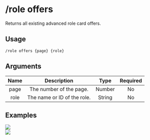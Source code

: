 # /role offers

Returns all existing advanced role card offers.

## Usage

```
/role offers {page} {role}
```

## Arguments

| Name | Description                 | Type   | Required |
| :--: | :-------------------------: | :----: | :------: |
| page | The number of the page.     | Number | No       |
| role | The name or ID of the role. | String | No       |

## Examples

<img src="https://github.com/xNickyDev/Forkman/assets/111157596/b7a4457f-6987-4a97-a727-cdb7b3519221" class="rounded-corners">\
<img src="https://github.com/xNickyDev/Forkman/assets/111157596/37fdcc0c-e338-4492-8304-425809a1427c" class="rounded-corners">
